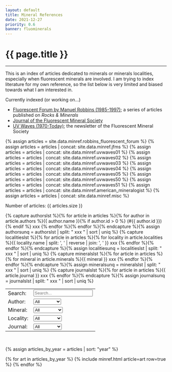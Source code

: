 ```yaml
---
layout: default
title: Mineral References
date: 2021-12-27
priority: 0.6
banner: fluominerals
---
```


{{ page.title }}
=====
---

This is an index of articles dedicated to minerals or minerals localities,
especially when fluorescent minerals are involved. I am trying to index
literature for my own reference, so the list below is very limited and biased
towards what I am interested in. 

Currently indexed (or working on...) 
 - [Fluorescent Forum by Manuel Robbins (1985-1997)](fluorescent_forum/); a series of articles published on *Rocks & Minerals*
 - [Journal of the Fluorescent Mineral Society](jfms/)
 - [UV Waves (1970-Today)](uvwaves/); the newsletter of the Fluorescent Mineral Society


{% assign articles = site.data.minref.robbins_fluorescent_forum %}
{% assign articles = articles | concat: site.data.minref.jfms %}
{% assign articles = articles | concat: site.data.minref.uvwaves01 %}
{% assign articles = articles | concat: site.data.minref.uvwaves02 %}
{% assign articles = articles | concat: site.data.minref.uvwaves03 %}
{% assign articles = articles | concat: site.data.minref.uvwaves04 %}
{% assign articles = articles | concat: site.data.minref.uvwaves05 %}
{% assign articles = articles | concat: site.data.minref.uvwaves50 %}
{% assign articles = articles | concat: site.data.minref.uvwaves51 %}
{% assign articles = articles | concat: site.data.minref.american_mineralogist %}
{% assign articles = articles | concat: site.data.minref.misc %}

Number of articles: {{ articles.size }}

{% capture authorslst %}{% for article in articles %}{% for author in article.authors %}{{ author.name }}{% if author.id > 0 %} (#{{ author.id }}){% endif %} xxx {% endfor %}{% endfor %}{% endcapture %}{% assign authorsunq = authorslst | split: " xxx " | sort | uniq  %}
{% capture localitieslst %}{% for article in articles %}{% for locality in article.localities %}{{ locality.name | split: ', ' | reverse | join: ', ' }} xxx {% endfor %}{% endfor %}{% endcapture %}{% assign localitiesunq = localitieslst | split: " xxx " | sort | uniq  %}
{% capture mineralslst %}{% for article in articles %}{% for mineral in article.minerals %}{{ mineral }} xxx {% endfor %}{% endfor %}{% endcapture %}{% assign mineralsunq = mineralslst | split: " xxx " | sort | uniq  %}
{% capture journalslst %}{% for article in articles %}{{ article.journal }} xxx {% endfor %}{% endcapture %}{% assign journalsunq = journalslst | split: " xxx " | sort | uniq  %}

<table>
<tr>
<td><label for='FA_title'>Search:</label></td>
<td><input type='text' id='FA_title' onkeyup='FA_filter()' placeholder='Search...' title='Search...'></td>
</tr>
<tr>
<td><label for='FA_author'>Author:</label></td>
<td><select id='FA_author' onchange='FA_filter()'><option value="">All</option>{% for author in authorsunq %}<option value="{{ author }}">{{ author }}</option>{% endfor %}</select></td>
</tr>
<tr>
<td><label for='FA_mineral'>Mineral:</label></td>
<td><select id='FA_mineral' onchange='FA_filter()'><option value="">All</option>{% for mineral in mineralsunq %}<option value="{{ mineral }}">{{ mineral }}</option>{% endfor %}</select></td>
</tr>
<tr>
<td><label for='FA_locality'>Locality:</label></td>
<td><select id='FA_locality' onchange='FA_filter()'><option value="">All</option>{% for locality in localitiesunq %}<option value="{{ locality | split: ', ' | reverse | join: ', ' }}">{{ locality }}</option>{% endfor %}</select></td>
</tr>
<tr>
<td><label for='FA_journal'>Journal:</label></td>
<td><select id='FA_journal' onchange='FA_filter()'><option value="">All</option>{% for journal in journalsunq %}<option value="{{ journal }}">{{ journal }}</option>{% endfor %}</select></td>
</tr>
</table>

<br>

{% assign articles_by_year = articles | sort: "year" %}

<table id='FA_table'>
{% for art in articles_by_year %}
  {% include minref.html article=art row=true %}
{% endfor %}
</table>

<script>
function FA_filter() {
  var table, tr, i;
  var content, test;
  var mineral = document.getElementById("FA_mineral").value.toUpperCase();
  var author = document.getElementById("FA_author").value.toUpperCase();
  var locality = document.getElementById("FA_locality").value.toUpperCase();
  var title = document.getElementById("FA_title").value.toUpperCase();
  var journal = document.getElementById("FA_journal").value.toUpperCase();
  table = document.getElementById("FA_table");
  tr = table.getElementsByTagName("tr");
  for (i=0; i<tr.length; i++) {
    content = tr[i].getElementsByTagName("td")[0].textContent.toUpperCase();
    test = content.indexOf(mineral) > -1;
    test = test && content.indexOf(author) > -1;
    test = test && content.indexOf(locality) > -1;
    test = test && content.indexOf(title) > -1;
    test = test && content.indexOf(journal) > -1;
      if (test) {
        tr[i].style.display = "";
      } else {
        tr[i].style.display = "none";
      }
  }
}
</script>

<br>

